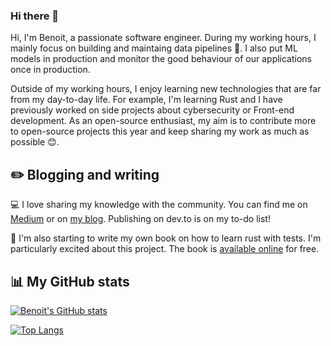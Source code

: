 ### Hi there 👋

Hi, I'm Benoit, a passionate software engineer. During my working hours, I mainly focus on building and maintaing data pipelines :wrench:. I also put ML models in production and monitor the good behaviour of our applications once in production.

Outside of my working hours, I enjoy learning new technologies that are far from my day-to-day life. For example, I'm learning Rust and I have previously worked on side projects about cybersecurity or Front-end development. As an open-source enthusiast, my aim is to contribute more to open-source projects this year and keep sharing my work as much as possible :blush:.

## :pencil2: Blogging and writing

:computer: I love sharing my knowledge with the community. You can find me on [Medium](https://medium.com/@benoit.goujon) or on [my blog](https://benoitgoujon.com/). Publishing on dev.to is on my to-do list!

:orange_book: I'm also starting to write my own book on how to learn rust with tests. I'm particularly excited about this project. The book is [available online](https://b-a-goujon.gitbook.io/learn-rust-with-tests/) for free.

## :bar_chart: My GitHub stats

[![Benoit's GitHub stats](https://github-readme-stats.vercel.app/api?username=goujonbe)](https://github.com/goujonbe/github-readme-stats)

[![Top Langs](https://github-readme-stats.vercel.app/api/top-langs/?username=goujonbe)](https://github.com/goujonbe/github-readme-stats)

 
